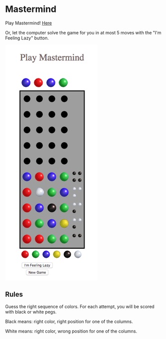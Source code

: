 
# Mastermind

Play Mastermind! [Here](https://ludi317.github.io/)

Or, let the computer solve the game for you in at most 5 moves with the "I'm Feeling Lazy" button.

![alt text](https://raw.githubusercontent.com/ludi317/ludi317.github.io/master/mm_image.png)

## Rules

Guess the right sequence of colors. For each attempt, you will be scored with black or white pegs.

Black means: right color, right position for one of the columns.

White means: right color, wrong position for one of the columns.